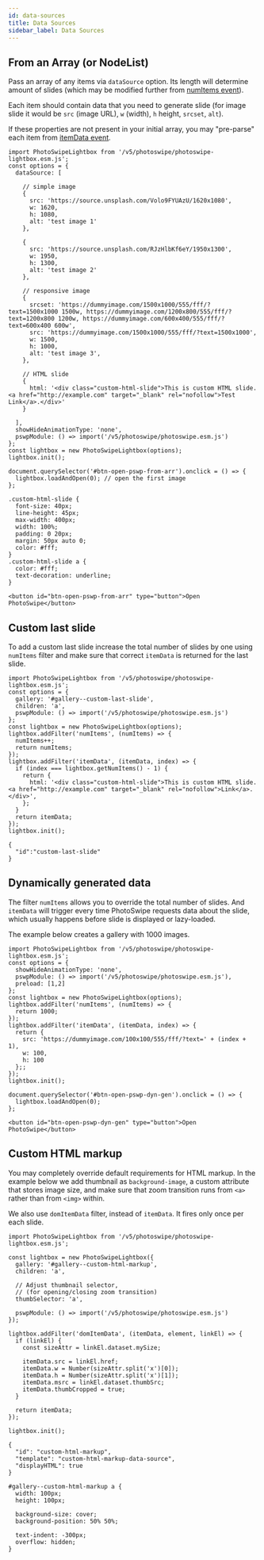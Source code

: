```yaml
---
id: data-sources
title: Data Sources
sidebar_label: Data Sources
---
```


## From an Array (or NodeList)

Pass an array of any items via `dataSource` option. Its length will determine amount of slides (which may be modified further from [numItems event](#dynamically-generated-data)).

Each item should contain data that you need to generate slide (for image slide it would be `src` (image URL), `w` (width), `h` height, `srcset`, `alt`).

If these properties are not present in your initial array, you may "pre-parse" each item from  [itemData event](#dynamically-generated-data).

<!-- PhotoSwipe example block START -->
<div class="pswp-example">

```pswp_example js
import PhotoSwipeLightbox from '/v5/photoswipe/photoswipe-lightbox.esm.js';
const options = {
  dataSource: [

    // simple image
    {
      src: 'https://source.unsplash.com/Volo9FYUAzU/1620x1080',
      w: 1620,
      h: 1080,
      alt: 'test image 1'
    },

    {
      src: 'https://source.unsplash.com/RJzHlbKf6eY/1950x1300',
      w: 1950,
      h: 1300,
      alt: 'test image 2'
    },

    // responsive image
    {
      srcset: 'https://dummyimage.com/1500x1000/555/fff/?text=1500x1000 1500w, https://dummyimage.com/1200x800/555/fff/?text=1200x800 1200w, https://dummyimage.com/600x400/555/fff/?text=600x400 600w',
      src: 'https://dummyimage.com/1500x1000/555/fff/?text=1500x1000',
      w: 1500,
      h: 1000,
      alt: 'test image 3',
    },

    // HTML slide
    {
      html: '<div class="custom-html-slide">This is custom HTML slide. <a href="http://example.com" target="_blank" rel="nofollow">Test Link</a>.</div>'
    }

  ],
  showHideAnimationType: 'none',
  pswpModule: () => import('/v5/photoswipe/photoswipe.esm.js')
};
const lightbox = new PhotoSwipeLightbox(options);
lightbox.init();

document.querySelector('#btn-open-pswp-from-arr').onclick = () => {
  lightbox.loadAndOpen(0); // open the first image
};
```

```pswp_example css
.custom-html-slide {
  font-size: 40px;
  line-height: 45px;
  max-width: 400px;
  width: 100%;
  padding: 0 20px;
  margin: 50px auto 0;
  color: #fff;
}
.custom-html-slide a {
  color: #fff;
  text-decoration: underline;
}
```

```pswp_example html
<button id="btn-open-pswp-from-arr" type="button">Open PhotoSwipe</button>
```

</div> 
<!-- PhotoSwipe example block END -->







## Custom last slide

To add a custom last slide increase the total number of slides by one using `numItems` filter and make sure that correct `itemData` is returned for the last slide.

<!-- PhotoSwipe example block START -->
<div class="pswp-example">

```pswp_example js
import PhotoSwipeLightbox from '/v5/photoswipe/photoswipe-lightbox.esm.js';
const options = {
  gallery: '#gallery--custom-last-slide',
  children: 'a',
  pswpModule: () => import('/v5/photoswipe/photoswipe.esm.js')
};
const lightbox = new PhotoSwipeLightbox(options);
lightbox.addFilter('numItems', (numItems) => {
  numItems++;
  return numItems;
});
lightbox.addFilter('itemData', (itemData, index) => {
  if (index === lightbox.getNumItems() - 1) {
    return {
      html: '<div class="custom-html-slide">This is custom HTML slide. <a href="http://example.com" target="_blank" rel="nofollow">Link</a>.</div>',
    };
  }
  return itemData;
});
lightbox.init();
```

```pswp_example gallery
{
  "id":"custom-last-slide"
}
```

</div> 
<!-- PhotoSwipe example block END -->

## Dynamically generated data

The filter `numItems` allows you to override the total number of slides. And `itemData` will trigger every time PhotoSwipe requests data about the slide, which usually happens before slide is displayed or lazy-loaded.

The example below creates a gallery with 1000 images.

<!-- PhotoSwipe example block START -->
<div class="pswp-example">

```pswp_example js
import PhotoSwipeLightbox from '/v5/photoswipe/photoswipe-lightbox.esm.js';
const options = {
  showHideAnimationType: 'none',
  pswpModule: () => import('/v5/photoswipe/photoswipe.esm.js'),
  preload: [1,2]
};
const lightbox = new PhotoSwipeLightbox(options);
lightbox.addFilter('numItems', (numItems) => {
  return 1000;
});
lightbox.addFilter('itemData', (itemData, index) => {
  return {
    src: 'https://dummyimage.com/100x100/555/fff/?text=' + (index + 1),
    w: 100,
    h: 100
  };;
});
lightbox.init();

document.querySelector('#btn-open-pswp-dyn-gen').onclick = () => {
  lightbox.loadAndOpen(0);
};
```

```pswp_example html
<button id="btn-open-pswp-dyn-gen" type="button">Open PhotoSwipe</button>
```

</div> 
<!-- PhotoSwipe example block END -->


## Custom HTML markup

You may completely override default requirements for HTML markup. In the example below we add thumbnail as `background-image`, a custom attribute that stores image size, and make sure that zoom transition runs from `<a>` rather than from `<img>` within.

We also use `domItemData` filter, instead of `itemData`. It fires only once per each slide.

<!-- PhotoSwipe example block START -->
<div class="pswp-example">

```pswp_example js
import PhotoSwipeLightbox from '/v5/photoswipe/photoswipe-lightbox.esm.js';

const lightbox = new PhotoSwipeLightbox({
  gallery: '#gallery--custom-html-markup',
  children: 'a',

  // Adjust thumbnail selector,
  // (for opening/closing zoom transition)
  thumbSelector: 'a',

  pswpModule: () => import('/v5/photoswipe/photoswipe.esm.js')
});

lightbox.addFilter('domItemData', (itemData, element, linkEl) => {
  if (linkEl) {
    const sizeAttr = linkEl.dataset.mySize;

    itemData.src = linkEl.href;
    itemData.w = Number(sizeAttr.split('x')[0]);
    itemData.h = Number(sizeAttr.split('x')[1]);
    itemData.msrc = linkEl.dataset.thumbSrc;
    itemData.thumbCropped = true;
  }

  return itemData;
});

lightbox.init();
```



```pswp_example gallery
{ 
  "id": "custom-html-markup",
  "template": "custom-html-markup-data-source",
  "displayHTML": true
}
```

```pswp_example css
#gallery--custom-html-markup a {
  width: 100px;
  height: 100px;

  background-size: cover;
  background-position: 50% 50%;

  text-indent: -300px;
  overflow: hidden;
}
```

</div> 
<!-- PhotoSwipe example block END -->

